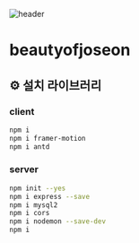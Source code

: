 ![header](https://capsule-render.vercel.app/api?type=Soft&color=auto&height=300&section=header&text=조선미녀%20render&fontSize=90)

# beautyofjoseon


## ⚙️ 설치 라이브러리  

### client

```bash
npm i
npm i framer-motion  
npm i antd
```

### server

```bash
npm init --yes
npm i express --save
npm i mysql2
npm i cors
npm i nodemon --save-dev
npm i
```

